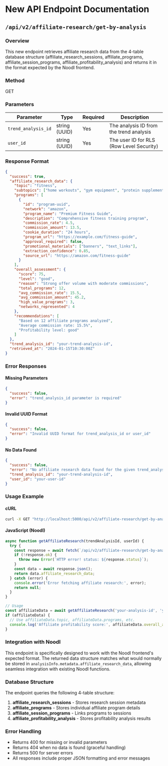 # New API Endpoint Documentation

## `/api/v2/affiliate-research/get-by-analysis`

### Overview
This new endpoint retrieves affiliate research data from the 4-table database structure (affiliate_research_sessions, affiliate_programs, affiliate_session_programs, affiliate_profitability_analysis) and returns it in the format expected by the Noodl frontend.

### Method
GET

### Parameters
| Parameter | Type | Required | Description |
|-----------|------|----------|-------------|
| `trend_analysis_id` | string (UUID) | Yes | The analysis ID from the trend analysis |
| `user_id` | string (UUID) | Yes | The user ID for RLS (Row Level Security) |

### Response Format
```json
{
  "success": true,
  "affiliate_research_data": {
    "topic": "fitness",
    "subtopics": ["home workouts", "gym equipment", "protein supplements"],
    "programs": [
      {
        "id": "program-uuid",
        "network": "amazon",
        "program_name": "Premium Fitness Guide",
        "description": "Comprehensive fitness training program",
        "commission_rate": 4.5,
        "commission_amount": 13.5,
        "cookie_duration": "24 hours",
        "program_url": "https://example.com/fitness-guide",
        "approval_required": false,
        "promotional_materials": ["banners", "text_links"],
        "extraction_confidence": 0.85,
        "source_url": "https://amazon.com/fitness-guide"
      }
    ],
    "overall_assessment": {
      "score": 75,
      "level": "good",
      "reason": "Strong offer volume with moderate commissions",
      "total_programs": 12,
      "avg_commission_rate": 15.5,
      "avg_commission_amount": 45.2,
      "high_value_programs": 3,
      "networks_represented": 4
    },
    "recommendations": [
      "Based on 12 affiliate programs analyzed",
      "Average commission rate: 15.5%",
      "Profitability level: good"
    ]
  },
  "trend_analysis_id": "your-trend-analysis-id",
  "retrieved_at": "2024-01-15T10:30:00Z"
}
```

### Error Responses

#### Missing Parameters
```json
{
  "success": false,
  "error": "trend_analysis_id parameter is required"
}
```

#### Invalid UUID Format
```json
{
  "success": false,
  "error": "Invalid UUID format for trend_analysis_id or user_id"
}
```

#### No Data Found
```json
{
  "success": false,
  "error": "No affiliate research data found for the given trend_analysis_id",
  "trend_analysis_id": "your-trend-analysis-id",
  "user_id": "your-user-id"
}
```

### Usage Example

#### cURL
```bash
curl -X GET "http://localhost:5000/api/v2/affiliate-research/get-by-analysis?trend_analysis_id=123e4567-e89b-12d3-a456-426614174000&user_id=123e4567-e89b-12d3-a456-426614174001"
```

#### JavaScript (Noodl)
```javascript
async function getAffiliateResearch(trendAnalysisId, userId) {
  try {
    const response = await fetch(`/api/v2/affiliate-research/get-by-analysis?trend_analysis_id=${trendAnalysisId}&user_id=${userId}`);
    if (!response.ok) {
      throw new Error(`HTTP error! status: ${response.status}`);
    }
    const data = await response.json();
    return data.affiliate_research_data;
  } catch (error) {
    console.error('Error fetching affiliate research:', error);
    return null;
  }
}

// Usage
const affiliateData = await getAffiliateResearch('your-analysis-id', 'your-user-id');
if (affiliateData) {
  // Use affiliateData.topic, affiliateData.programs, etc.
  console.log('Affiliate profitability score:', affiliateData.overall_assessment.score);
}
```

### Integration with Noodl

This endpoint is specifically designed to work with the Noodl frontend's expected format. The returned data structure matches what would normally be stored in `analysisInfo.metadata.affiliate_research_data`, allowing seamless integration with existing Noodl functions.

### Database Structure

The endpoint queries the following 4-table structure:

1. **affiliate_research_sessions** - Stores research session metadata
2. **affiliate_programs** - Stores individual affiliate program details
3. **affiliate_session_programs** - Links programs to sessions
4. **affiliate_profitability_analysis** - Stores profitability analysis results

### Error Handling
- Returns 400 for missing or invalid parameters
- Returns 404 when no data is found (graceful handling)
- Returns 500 for server errors
- All responses include proper JSON formatting and error messages